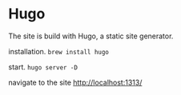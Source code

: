 # Hugo
The site is build with Hugo, a static site generator.

installation.
`brew install hugo`

start.
`hugo server -D`

navigate to the site [http://localhost:1313/]()
